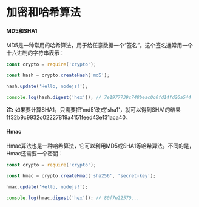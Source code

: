 # 加密和哈希算法


#### MD5和SHA1

MD5是一种常用的哈希算法，用于给任意数据一个“签名”。这个签名通常用一个十六进制的字符串表示：

```js
const crypto = require('crypto');

const hash = crypto.createHash('md5');

hash.update('Hello, nodejs!');

console.log(hash.digest('hex')); // 7e1977739c748beac0c0fd14fd26a544
```

**注:** 如果要计算SHA1，只需要把'md5'改成'sha1'，就可以得到SHA1的结果1f32b9c9932c02227819a4151feed43e131aca40。

#### Hmac

Hmac算法也是一种哈希算法，它可以利用MD5或SHA1等哈希算法。不同的是，Hmac还需要一个密钥：

```js
const crypto = require('crypto');

const hmac = crypto.createHmac('sha256', 'secret-key');

hmac.update('Hello, nodejs!');

console.log(hmac.digest('hex')); // 80f7e22570...
```
